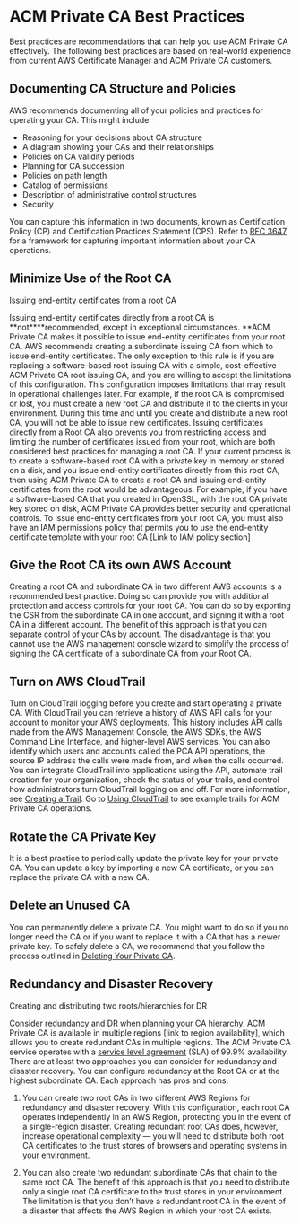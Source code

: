 # ACM Private CA Best Practices<a name="ca-best-practices"></a>

Best practices are recommendations that can help you use ACM Private CA effectively\. The following best practices are based on real\-world experience from current AWS Certificate Manager and ACM Private CA customers\. 

## Documenting CA Structure and Policies<a name="document-ca"></a>

AWS recommends documenting all of your policies and practices for operating your CA\. This might include:
+ Reasoning for your decisions about CA structure
+ A diagram showing your CAs and their relationships
+ Policies on CA validity periods
+ Planning for CA succession
+ Policies on path length
+ Catalog of permissions
+ Description of administrative control structures
+ Security

You can capture this information in two documents, known as Certification Policy \(CP\) and Certification Practices Statement \(CPS\)\. Refer to [RFC 3647](https://www.ietf.org/rfc/rfc3647.txt) for a framework for capturing important information about your CA operations\.

## Minimize Use of the Root CA<a name="minimize-root-use"></a>

Issuing end\-entity certificates from a root CA 

Issuing end\-entity certificates directly from a root CA is **not****recommended, except in exceptional circumstances\. **ACM Private CA makes it possible to issue end\-entity certificates from your root CA\. AWS recommends creating a subordinate issuing CA from which to issue end\-entity certificates\. The only exception to this rule is if you are replacing a software\-based root issuing CA with a simple, cost\-effective ACM Private CA root issuing CA, and you are willing to accept the limitations of this configuration\. This configuration imposes limitations that may result in operational challenges later\. For example, if the root CA is compromised or lost, you must create a new root CA and distribute it to the clients in your environment\. During this time and until you create and distribute a new root CA, you will not be able to issue new certificates\. Issuing certificates directly from a Root CA also prevents you from restricting access and limiting the number of certificates issued from your root, which are both considered best practices for managing a root CA\. If your current process is to create a software\-based root CA with a private key in memory or stored on a disk, and you issue end\-entity certificates directly from this root CA, then using ACM Private CA to create a root CA and issuing end\-entity certificates from the root would be advantageous\. For example, if you have a software\-based CA that you created in OpenSSL, with the root CA private key stored on disk, ACM Private CA provides better security and operational controls\. To issue end\-entity certificates from your root CA, you must also have an IAM permissions policy that permits you to use the end\-entity certificate template with your root CA \[Link to IAM policy section\]

## Give the Root CA its own AWS Account<a name="isolate-root-account"></a>

Creating a root CA and subordinate CA in two different AWS accounts is a recommended best practice\. Doing so can provide you with additional protection and access controls for your root CA\. You can do so by exporting the CSR from the subordinate CA in one account, and signing it with a root CA in a different account\. The benefit of this approach is that you can separate control of your CAs by account\. The disadvantage is that you cannot use the AWS management console wizard to simplify the process of signing the CA certificate of a subordinate CA from your Root CA\.

## Turn on AWS CloudTrail<a name="use-cloudtrail"></a>

Turn on CloudTrail logging before you create and start operating a private CA\. With CloudTrail you can retrieve a history of AWS API calls for your account to monitor your AWS deployments\. This history includes API calls made from the AWS Management Console, the AWS SDKs, the AWS Command Line Interface, and higher\-level AWS services\. You can also identify which users and accounts called the PCA API operations, the source IP address the calls were made from, and when the calls occurred\. You can integrate CloudTrail into applications using the API, automate trail creation for your organization, check the status of your trails, and control how administrators turn CloudTrail logging on and off\. For more information, see [Creating a Trail](https://docs.aws.amazon.com/awscloudtrail/latest/userguide/cloudtrail-create-and-update-a-trail.html)\. Go to [Using CloudTrail](PcaCtIntro.md) to see example trails for ACM Private CA operations\. 

## Rotate the CA Private Key<a name="rotate-keys"></a>

It is a best practice to periodically update the private key for your private CA\. You can update a key by importing a new CA certificate, or you can replace the private CA with a new CA\.

## Delete an Unused CA<a name="delete-unused-ca"></a>

You can permanently delete a private CA\. You might want to do so if you no longer need the CA or if you want to replace it with a CA that has a newer private key\. To safely delete a CA, we recommend that you follow the process outlined in [Deleting Your Private CA](PCADeleteCA.md)\.

## Redundancy and Disaster Recovery<a name="disaster-recovery"></a>

Creating and distributing two roots/hierarchies for DR

Consider redundancy and DR when planning your CA hierarchy\. ACM Private CA is available in multiple regions \[link to region availability\], which allows you to create redundant CAs in multiple regions\. The ACM Private CA service operates with a [service level agreement](https://aws.amazon.com/certificate-manager/private-certificate-authority/sla/) \(SLA\) of 99\.9% availability\. There are at least two approaches you can consider for redundancy and disaster recovery\. You can configure redundancy at the Root CA or at the highest subordinate CA\. Each approach has pros and cons\. 

1. You can create two root CAs in two different AWS Regions for redundancy and disaster recovery\. With this configuration, each root CA operates independently in an AWS Region, protecting you in the event of a single\-region disaster\. Creating redundant root CAs does, however, increase operational complexity — you will need to distribute both root CA certificates to the trust stores of browsers and operating systems in your environment\. 

1. You can also create two redundant subordinate CAs that chain to the same root CA\. The benefit of this approach is that you need to distribute only a single root CA certificate to the trust stores in your environment\. The limitation is that you don’t have a redundant root CA in the event of a disaster that affects the AWS Region in which your root CA exists\.